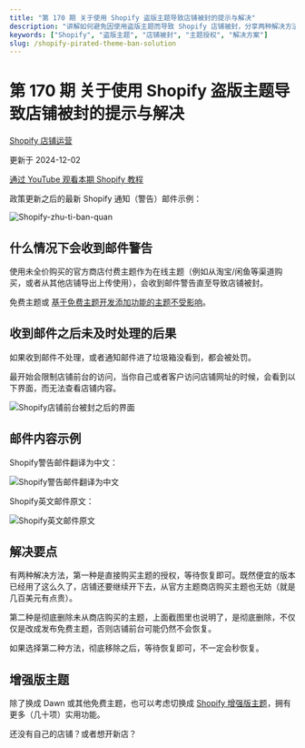 ```yaml
---
title: "第 170 期 关于使用 Shopify 盗版主题导致店铺被封的提示与解决"
description: "讲解如何避免因使用盗版主题而导致 Shopify 店铺被封，分享两种解决方法及注意事项"
keywords: ["Shopify", "盗版主题", "店铺被封", "主题授权", "解决方案"]
slug: /shopify-pirated-theme-ban-solution
---
```


# 第 170 期 关于使用 Shopify 盗版主题导致店铺被封的提示与解决

[Shopify 店铺运营](https://shopify2006.com/tag/shopify-dian-pu-yun-ying/)

更新于 2024-12-02

[通过 YouTube 观看本期 Shopify 教程](https://youtu.be/EwoOlnuBtm0)

政策更新之后的最新 Shopify 通知（警告）邮件示例：

![Shopify-zhu-ti-ban-quan](https://shopify2006.com/content/images/2024/10/Shopify-zhu-ti-ban-quan.webp)

## 什么情况下会收到邮件警告

使用未全价购买的官方商店付费主题作为在线主题（例如从淘宝/闲鱼等渠道购买，或者从其他店铺导出上传使用），会收到邮件警告直至导致店铺被封。

免费主题或 [基于免费主题开发添加功能的主题不受影响](https://shopify2006.com/enhanced-shopify-theme)。

## 收到邮件之后未及时处理的后果

如果收到邮件不处理，或者通知邮件进了垃圾箱没看到，都会被处罚。

最开始会限制店铺前台的访问，当你自己或者客户访问店铺网址的时候，会看到以下界面，而无法查看店铺内容。

![Shopify店铺前台被封之后的界面](https://shopify2006.com/content/images/2023/06/image.png)

## 邮件内容示例

Shopify警告邮件翻译为中文：

![Shopify警告邮件翻译为中文](https://shopify2006.com/content/images/2023/06/Shopify---------.webp)

Shopify英文邮件原文：

![Shopify英文邮件原文](https://shopify2006.com/content/images/2023/06/Shopify------.webp)

## 解决要点

有两种解决方法，第一种是直接购买主题的授权，等待恢复即可。既然便宜的版本已经用了这么久了，店铺还要继续开下去，从官方主题商店购买主题也无妨（就是几百美元有点贵）。

第二种是彻底删除未从商店购买的主题，上面截图里也说明了，是彻底删除，不仅仅是改成发布免费主题，否则店铺前台可能仍然不会恢复。

如果选择第二种方法，彻底移除之后，等待恢复即可，不一定会秒恢复。

## 增强版主题

除了换成 Dawn 或其他免费主题，也可以考虑切换成 [Shopify 增强版主题](https://shopify2006.com/enhanced-shopify-theme)，拥有更多（几十项）实用功能。

还没有自己的店铺？或者想开新店？